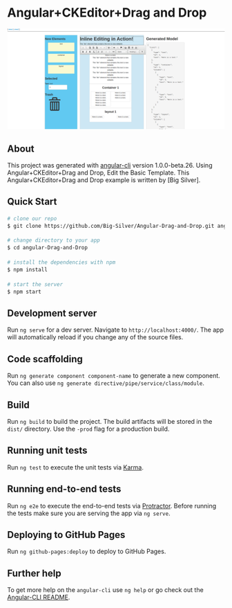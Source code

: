 # Angular+CKEditor+Drag and Drop

<img width="900" src="app/img/drag-drop1.png" border="0" />

## About
This project was generated with [angular-cli](https://github.com/angular/angular-cli) version 1.0.0-beta.26.
Using Angular+CKEditor+Drag and Drop, Edit the Basic Template.
This Angular+CKEditor+Drag and Drop example is written by [Big Silver].

## Quick Start

```bash
# clone our repo
$ git clone https://github.com/Big-Silver/Angular-Drag-and-Drop.git angular-Drag-and-Drop

# change directory to your app
$ cd angular-Drag-and-Drop

# install the dependencies with npm
$ npm install

# start the server
$ npm start
```

## Development server
Run `ng serve` for a dev server. Navigate to `http://localhost:4000/`. The app will automatically reload if you change any of the source files.

## Code scaffolding

Run `ng generate component component-name` to generate a new component. You can also use `ng generate directive/pipe/service/class/module`.

## Build

Run `ng build` to build the project. The build artifacts will be stored in the `dist/` directory. Use the `-prod` flag for a production build.

## Running unit tests

Run `ng test` to execute the unit tests via [Karma](https://karma-runner.github.io).

## Running end-to-end tests

Run `ng e2e` to execute the end-to-end tests via [Protractor](http://www.protractortest.org/).
Before running the tests make sure you are serving the app via `ng serve`.

## Deploying to GitHub Pages

Run `ng github-pages:deploy` to deploy to GitHub Pages.

## Further help

To get more help on the `angular-cli` use `ng help` or go check out the [Angular-CLI README](https://github.com/angular/angular-cli/blob/master/README.md).

